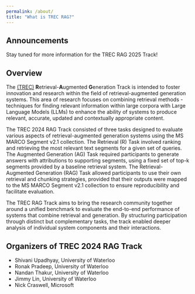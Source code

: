 ```yaml
---
permalink: /about/
title: "What is TREC RAG?"
---
```


## Announcements

Stay tuned for more information for the TREC RAG 2025 Track!

## Overview

The [(TREC)](https://trec.nist.gov/) **R**etrieval-**A**ugmented **G**eneration Track is intended to foster innovation and research within the field of retrieval-augmented generation systems. This area of research focuses on combining retrieval methods - techniques for finding relevant information within large corpora with Large Language Models (LLMs) to enhance the ability of systems to produce relevant, accurate, updated and contextually appropriate content.

The TREC 2024 RAG Track consisted of three tasks designed to evaluate various aspects of retrieval-augmented generation systems using the MS MARCO Segment v2.1 collection. The Retrieval (R) Task involved ranking and retrieving the most relevant text segments for a given set of queries. The Augmented Generation (AG) Task required participants to generate answers with attributions to supporting segments, using a fixed set of top-k segments provided by a baseline retrieval system. The Retrieval-Augmented Generation (RAG) Task allowed participants to use their own retrieval and chunking strategies, provided that their outputs were mapped to the MS MARCO Segment v2.1 collection to ensure reproducibility and facilitate evaluation.

The TREC RAG Track aims to bring the research community together around a unified benchmark to evaluate the end-to-end performance of systems that combine retrieval and generation. By structuring participation through distinct but complementary tasks, the track enabled deeper analysis of individual system components and their interactions.


## Organizers of TREC 2024 RAG Track

- Shivani Upadhyay, University of Waterloo
- Ronak Pradeep, University of Waterloo
- Nandan Thakur, University of Waterloo
- Jimmy Lin, University of Waterloo
- Nick Craswell, Microsoft